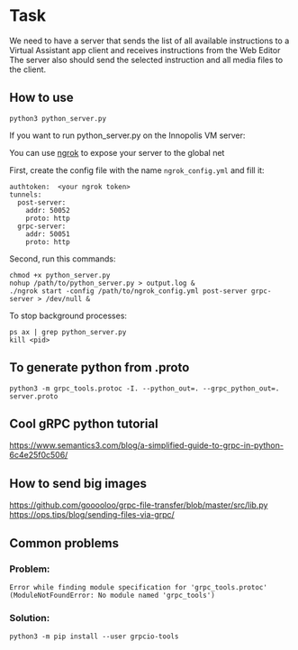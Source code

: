 # Task
We need to have a server that sends the list of all available instructions to a Virtual Assistant app client and receives instructions from the Web Editor
The server also should send the selected instruction and all media files to the client.

## How to use
`python3 python_server.py`

If you want to run python_server.py on the Innopolis VM server:

You can use [ngrok](https://ngrok.com) to expose your server to the global net

First, create the config file with the name `ngrok_config.yml` and fill it:

```
authtoken:  <your ngrok token>
tunnels:
  post-server:
    addr: 50052
    proto: http    
  grpc-server:
    addr: 50051
    proto: http

```

Second, run this commands:

```
chmod +x python_server.py
nohup /path/to/python_server.py > output.log &
./ngrok start -config /path/to/ngrok_config.yml post-server grpc-server > /dev/null &
```

To stop background processes:
```
ps ax | grep python_server.py
kill <pid>
```

## To generate python from .proto

`python3 -m grpc_tools.protoc -I. --python_out=. --grpc_python_out=. server.proto`

## Cool gRPC python tutorial

https://www.semantics3.com/blog/a-simplified-guide-to-grpc-in-python-6c4e25f0c506/

## How to send big images

https://github.com/gooooloo/grpc-file-transfer/blob/master/src/lib.py
https://ops.tips/blog/sending-files-via-grpc/

## Common problems

### Problem:
`Error while finding module specification for 'grpc_tools.protoc' (ModuleNotFoundError: No module named 'grpc_tools')`

### Solution:
`python3 -m pip install --user grpcio-tools`
